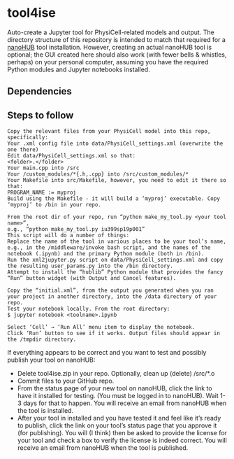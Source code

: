 # tool4ise
Auto-create a Jupyter tool for PhysiCell-related models and output. The directory structure of this repository is intended to match that required for a [nanoHUB](https://nanohub.org/) tool installation. However, creating an actual nanoHUB tool is optional; the GUI created here should also work (with fewer bells & whistles, perhaps) on your personal computer, assuming you have the required Python modules and Jupyter notebooks installed.


## Dependencies

## Steps to follow
```
Copy the relevant files from your PhysiCell model into this repo, specifically:
Your .xml config file into data/PhysiCell_settings.xml (overwrite the one there)
Edit data/PhysiCell_settings.xml so that:
<folder>.</folder>
Your main.cpp into /src
Your /custom_modules/*{.h,.cpp} into /src/custom_modules/*
Your Makefile into src/Makefile, however, you need to edit it there so that:
PROGRAM_NAME := myproj
Build using the Makefile - it will build a ‘myproj’ executable. Copy ‘myproj’ to /bin in your repo.

From the root dir of your repo, run “python make_my_tool.py <your tool name>”, 
e.g., “python make_my_tool.py iu399sp19p001”
This script will do a number of things:
Replace the name of the tool in various places to be your tool’s name, e.g., in the /middleware/invoke bash script, and the names of the notebook (.ipynb) and the primary Python module (both in /bin).
Run the xml2jupyter.py script on data/PhysiCell_settings.xml and copy the resulting user_params.py into the /bin directory.
Attempt to install the “hublib” Python module that provides the fancy “Run” button widget (with Output and Cancel features).

Copy the “initial.xml”, from the output you generated when you ran your project in another directory, into the /data directory of your repo.
Test your notebook locally. From the root directory:
$ jupyter notebook <toolname>.ipynb

Select ‘Cell’ → ‘Run All’ menu item to display the notebook.
Click ‘Run’ button to see if it works. Output files should appear in the /tmpdir directory.
```

If everything appears to be correct and you want to test and possibly publish your tool on nanoHUB:

* Delete tool4ise.zip in your repo. Optionally, clean up (delete) /src/*.o
* Commit files to your GitHub repo.
* From the status page of your new tool on nanoHUB, click the link to have it installed for testing. (You must be logged in to nanoHUB). Wait 1-3 days for that to happen. You will receive an email from nanoHUB when the tool is installed.
* After your tool in installed and you have tested it and feel like it’s ready to publish, click the link on your tool’s status page that you approve it (for publishing). You will (I think) then be asked to provide the license for your tool and check a box to verify the license is indeed correct. You will receive an email from nanoHUB when the tool is published.


<!--
You will need to provide the following files in the `data` subdirectory:
```
PhysiCell_settings.xml 
initial.xml 
```
-->

<!--
In the `data` directory, you will run the `xml2jupyter.py` script on the .xml file to 
generate `user_params.py`.
-->


